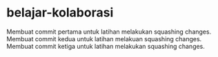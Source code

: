 # belajar-kolaborasi
Membuat commit pertama untuk latihan melakukan squashing changes.
Membuat commit kedua untuk latihan melakuan squashing changes.
Membuat commit ketiga untuk latihan melakukan squashing changes.
